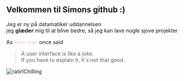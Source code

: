 ## Velkommen til Simons github :)
Jeg er ny på datamatiker uddannelsen <br/>
jeg **glæder** mig til at blive bedre, så jeg kan lave nogle sjove projekter


As <span style="color:pink">wise man</span> once said

> A user interface is like a joke.<br/>
> If you have to explain it, it´s not that good.



![ratirlChilling](https://user-images.githubusercontent.com/54975711/64421458-eada5500-d0a1-11e9-988b-2b5d86e402c5.png)
